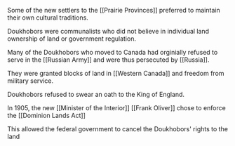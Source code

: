 Some of the new settlers to the [[Prairie Provinces]] preferred to maintain their own cultural traditions.

Doukhobors were communalists who did not believe in individual land ownership of land or government regulation.

Many of the Doukhobors who moved to Canada had orginially refused to serve in the [[Russian Army]] and were thus persecuted by [[Russia]].

They were granted blocks of land in [[Western Canada]] and freedom from military service.

Doukhobors refused to swear an oath to the King of England.

In 1905, the new [[Minister of the Interior]] [[Frank Oliver]] chose to enforce the [[Dominion Lands Act]] 

This allowed the federal government to cancel the Doukhobors' rights to the land

